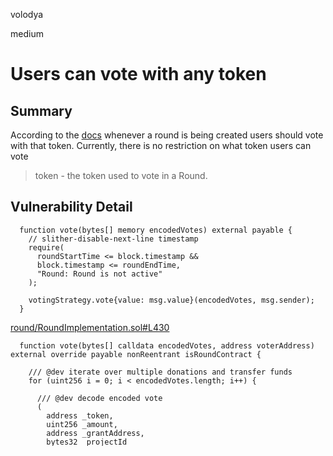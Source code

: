volodya

medium

# Users can vote with any token

## Summary
According to the [docs](https://docs.allo.gitcoin.co/core-concepts/round#creating-a-new-round) whenever a round is being created users should vote with that token. Currently, there is no restriction on what token users can vote
> token - the token used to vote in a Round.
## Vulnerability Detail
```solidity
  function vote(bytes[] memory encodedVotes) external payable {
    // slither-disable-next-line timestamp
    require(
      roundStartTime <= block.timestamp &&
      block.timestamp <= roundEndTime,
      "Round: Round is not active"
    );

    votingStrategy.vote{value: msg.value}(encodedVotes, msg.sender);
  }
```
[round/RoundImplementation.sol#L430](https://github.com/sherlock-audit/2023-03-Gitcoin/blob/main/contracts/contracts/round/RoundImplementation.sol#L430)
```solidity
  function vote(bytes[] calldata encodedVotes, address voterAddress) external override payable nonReentrant isRoundContract {

    /// @dev iterate over multiple donations and transfer funds
    for (uint256 i = 0; i < encodedVotes.length; i++) {

      /// @dev decode encoded vote
      (
        address _token,
        uint256 _amount,
        address _grantAddress,
        bytes32 _projectId
      ) = abi.decode(encodedVotes[i], (
        address,
        uint256,
        address,
        bytes32
      ));
...
```
[votingStrategy/QuadraticFundingStrategy/QuadraticFundingVotingStrategyImplementation.sol#L55](https://github.com/sherlock-audit/2023-03-Gitcoin/blob/main/contracts/contracts/votingStrategy/QuadraticFundingStrategy/QuadraticFundingVotingStrategyImplementation.sol#L55)
## Impact
Users can vote with any token
## Code Snippet

## Tool used

Manual Review

## Recommendation
You can either add a token inside the init function, as is done in the payoutStrategy, or update the documentation to inform users that they can vote using any token.
```diff
  function init() external {
    require(roundAddress == address(0x0), "roundAddress already set");
    roundAddress = payable(msg.sender);

+    // set the token address
+    tokenAddress = RoundImplementation(roundAddress).token();
  }
```
And then check that users are voting with that token
```diff
  function vote(bytes[] calldata encodedVotes, address voterAddress) external override payable nonReentrant isRoundContract {

    /// @dev iterate over multiple donations and transfer funds
    for (uint256 i = 0; i < encodedVotes.length; i++) {

      /// @dev decode encoded vote
      (
        address _token,
        uint256 _amount,
        address _grantAddress,
        bytes32 _projectId
      ) = abi.decode(encodedVotes[i], (
        address,
        uint256,
        address,
        bytes32
      ));
+      require(_token == tokenAddress, "token should match");
```